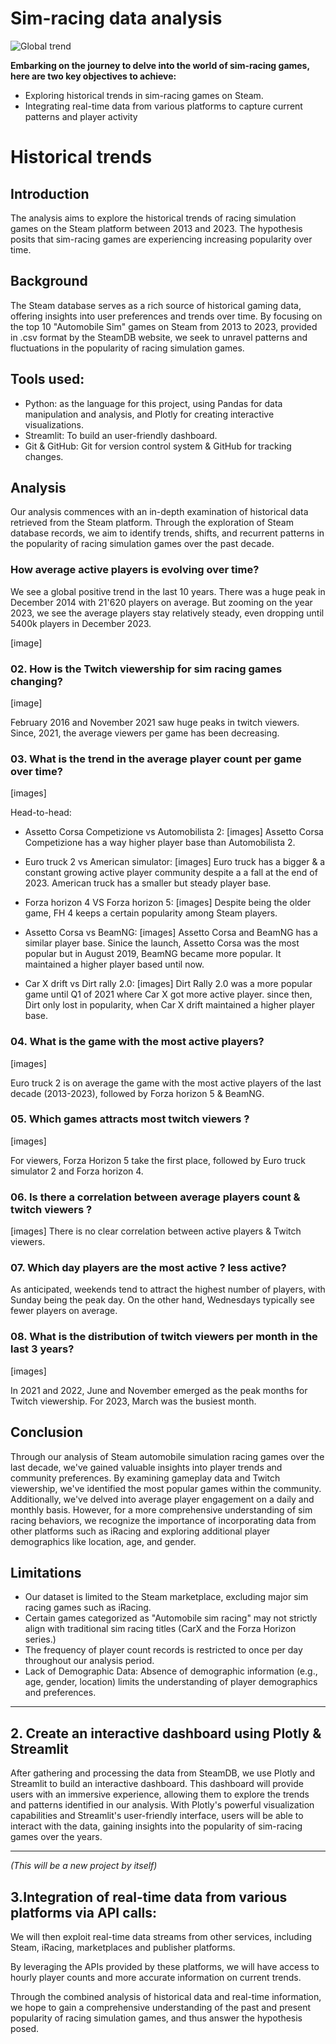 # Sim-racing data analysis

![Global trend](https://github.com/Kuurkuma/sim-racing-players/blob/f3b18eb08e0d64fdd078d1d5b31ead61800c3eec/reports/figures/line_chart-global_trend.png)


**Embarking on the journey to delve into the world of sim-racing games, here are two key objectives to achieve:**

- Exploring historical trends in sim-racing games on Steam.
- Integrating real-time data from various platforms to capture current patterns and player activity

# Historical trends

## Introduction
The analysis aims to explore the historical trends of racing simulation games on the Steam platform between 2013 and 2023. The hypothesis posits that sim-racing games are experiencing increasing popularity over time. 

## Background
The Steam database serves as a rich source of historical gaming data, offering insights into user preferences and trends over time. By focusing on the top 10 "Automobile Sim" games on Steam from 2013 to 2023, provided in .csv format by the SteamDB website, we seek to unravel patterns and fluctuations in the popularity of racing simulation games.


## Tools used:

- Python: as the language for this project, using Pandas for data manipulation and analysis, and Plotly for creating interactive visualizations.
- Streamlit: To build an user-friendly dashboard.
- Git & GitHub: Git for version control system & GitHub for tracking changes.

## Analysis
Our analysis commences with an in-depth examination of historical data retrieved from the Steam platform. Through the exploration of Steam database records, we aim to identify trends, shifts, and recurrent patterns in the popularity of racing simulation games over the past decade.

### How average active players is evolving over time?

We see a global positive trend in the last 10 years.
There was a huge peak in December 2014 with 21'620 players on average.
But zooming on the year 2023, we see the average players stay relatively steady, even dropping until 5400k players in December 2023.

[image]

### 02. How is the Twitch viewership for sim racing games changing?

[image]

February 2016 and November 2021 saw huge peaks in twitch viewers. Since, 2021, the average viewers per game has been decreasing.

### 03. What is the trend in the average player count per game over time?

[images]


Head-to-head:

- Assetto Corsa Competizione vs Automobilista 2:
[images]
Assetto Corsa Competizione has a way higher player base than Automobilista 2.

- Euro truck 2 vs American simulator:
[images]
Euro truck has a bigger & a constant growing active player community despite a a fall at the end of 2023.
American truck has a smaller but steady player base.

- Forza horizon 4 VS Forza horizon 5:
[images]
Despite being the older game, FH 4 keeps a certain popularity among Steam players.


- Assetto Corsa vs BeamNG:
[images]
Assetto Corsa and BeamNG has a similar player base. Sinice the launch, Assetto Corsa was the most popular but in August 2019, BeamNG became more popular.
It maintained a higher player based until now.

- Car X drift vs Dirt rally 2.0:
[images]
Dirt Rally 2.0 was a more popular game until Q1 of 2021 where Car X got more active player. since then, Dirt only lost in popularity, 
when Car X drift maintained a higher player base. 

### 04. What is the game with the most active players?

[images]

Euro truck 2 is on average the game with the most active players of the last decade (2013-2023), followed by Forza horizon 5 & BeamNG.

### 05. Which games attracts most twitch viewers ?

[images]

For viewers, Forza Horizon 5 take the first place, followed by Euro truck simulator 2 and Forza horizon 4.

### 06. Is there a correlation between average players count & twitch viewers ?

[images]
There is no clear correlation between active players & Twitch viewers.

### 07. Which day players are the most active ? less active?

As anticipated, weekends tend to attract the highest number of players, with Sunday being the peak day.
On the other hand, Wednesdays typically see fewer players on average.

### 08. What is the distribution of twitch viewers per month in the last 3 years?

[images]

In 2021 and 2022, June and November emerged as the peak months for Twitch viewership. 
For 2023, March was the busiest month.

## Conclusion

Through our analysis of Steam automobile simulation racing games over the last decade, we've gained valuable insights into player trends and community preferences. 
By examining gameplay data and Twitch viewership, we've identified the most popular games within the community. 
Additionally, we've delved into average player engagement on a daily and monthly basis. 
However, for a more comprehensive understanding of sim racing behaviors, we recognize the importance of incorporating data from other platforms such as iRacing 
and exploring additional player demographics like location, age, and gender.

## Limitations

- Our dataset is limited to the Steam marketplace, excluding major sim racing games such as iRacing.
- Certain games categorized as "Automobile sim racing" may not strictly align with traditional sim racing titles (CarX and the Forza Horizon series.)
- The frequency of player count records is restricted to once per day throughout our analysis period.
- Lack of Demographic Data: Absence of demographic information (e.g., age, gender, location) limits the understanding of player demographics and preferences.

--- 

## 2. Create an interactive dashboard using Plotly & Streamlit

After gathering and processing the data from SteamDB, we use Plotly and Streamlit to build an interactive dashboard. This dashboard will provide users with an immersive experience, allowing them to explore the trends and patterns identified in our analysis. With Plotly's powerful visualization capabilities and Streamlit's user-friendly interface, users will be able to interact with the data, gaining insights into the popularity of sim-racing games over the years.

---

_(This will be a new project by itself)_

## 3.Integration of real-time data from various platforms via API calls:

We will then exploit real-time data streams from other services, including Steam, iRacing, marketplaces and publisher platforms. 

By leveraging the APIs provided by these platforms, we will have access to hourly player counts and more accurate information on current trends.

Through the combined analysis of historical data and real-time information, we hope to gain a comprehensive understanding of the past and present popularity of racing simulation games, and thus answer the hypothesis posed.
